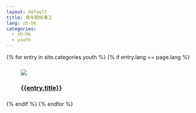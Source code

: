 ```yaml
---
layout: default
title: 青年關係事工
lang: zh-hk
categories: 
  - zh-hk
  - youth
---
```

<div class="container">
<div class="row">
{% for entry in site.categories.youth %}
{% if entry.lang == page.lang %}
   <div class="col-lg-3 col-md-4 col-sm-5">
      <div style="margin:1em">
        <div class="white_frame">
          <div style="margin : 5%">
            <a href="{{site.baseurl}}{{entry.url}}" class="thumbnail">
              <img src="{{site.baseurl}}/images/mainCenter.png" class="img-responsive">
              <div class="caption">
                <h3 class="text-center">{{entry.title}}</h3>
              </div>
            </a>
          </div>
        </div>
      </div>
    </div>
{% endif %}
{% endfor %}
</div>
</div>

